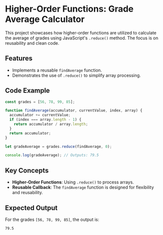 # Higher-Order Functions: Grade Average Calculator

This project showcases how higher-order functions are utilized to calculate the average of grades using JavaScript's `.reduce()` method. The focus is on reusability and clean code.

## Features

- Implements a reusable `findAverage` function.
- Demonstrates the use of `.reduce()` to simplify array processing.

## Code Example

```javascript
const grades = [56, 78, 99, 85];

function findAverage(accumulator, currentValue, index, array) {
  accumulator += currentValue;
  if (index === array.length - 1) {
    return accumulator / array.length;
  }
  return accumulator;
}

let gradeAverage = grades.reduce(findAverage, 0);

console.log(gradeAverage); // Outputs: 79.5
```

## Key Concepts

- **Higher-Order Functions**: Using `.reduce()` to process arrays.
- **Reusable Callback**: The `findAverage` function is designed for flexibility and reusability.

## Expected Output

For the grades `[56, 78, 99, 85]`, the output is:

```
79.5
```
